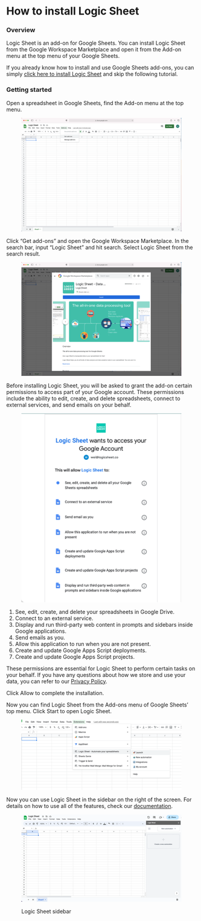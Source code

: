 # How to install Logic Sheet

### Overview <a href="#overview" id="overview"></a>

Logic Sheet is an add-on for Google Sheets. You can install Logic Sheet from the Google Workspace Marketplace and open it from the Add-on menu at the top menu of your Google Sheets.

If you already know how to install and use Google Sheets add-ons, you can simply [click here to install Logic Sheet](https://workspace.google.com/marketplace/app/logic\_sheet\_data\_processing\_data\_analysi/796322869198) and skip the following tutorial.

### Getting started <a href="#getting-started" id="getting-started"></a>

Open a spreadsheet in Google Sheets, find the Add-on menu at the top menu.

<figure><img src=".gitbook/assets/image (22).png" alt=""><figcaption></figcaption></figure>

Click “Get add-ons” and open the Google Workspace Marketplace. In the search bar, input “Logic Sheet” and hit search. Select Logic Sheet from the search result.

<figure><img src=".gitbook/assets/image (8).png" alt=""><figcaption></figcaption></figure>

Before installing Logic Sheet, you will be asked to grant the add-on certain permissions to access part of your Google account. These permissions include the ability to edit, create, and delete spreadsheets, connect to external services, and send emails on your behalf.

<figure><img src=".gitbook/assets/image (28).png" alt=""><figcaption></figcaption></figure>

1. See, edit, create, and delete your spreadsheets in Google Drive.
2. Connect to an external service.
3. Display and run third-party web content in prompts and sidebars inside Google applications.
4. Send emails as you.
5. Allow this application to run when you are not present.
6. Create and update Google Apps Script deployments.
7. Create and update Google Apps Script projects.

These permissions are essential for Logic Sheet to perform certain tasks on your behalf. If you have any questions about how we store and use your data, you can refer to our [Privacy Policy](https://logicsheet.co/privacy).

Click Allow to complete the installation.

Now you can find Logic Sheet from the Add-ons menu of Google Sheets’ top menu. Click Start to open Logic Sheet.

<figure><img src=".gitbook/assets/image (83).png" alt=""><figcaption></figcaption></figure>

Now you can use Logic Sheet in the sidebar on the right of the screen. For details on how to use all of the features, check our [documentation](https://app.gitbook.com/o/TN1rg5MEBT8G7LFALPxL/s/-MdWK\_NNMGxKWvF0J5hL/).

<figure><img src=".gitbook/img/logic-sheet-installed.png" alt=""><figcaption><p>Logic Sheet sidebar</p></figcaption></figure>
